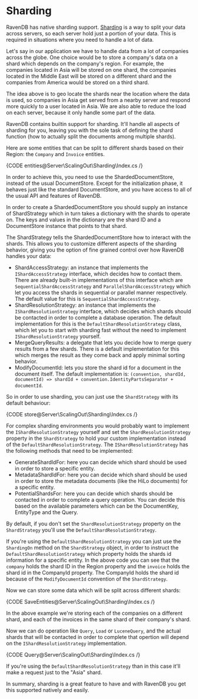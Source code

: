 # Sharding

RavenDB has native sharding support. [Sharding](http://en.wikipedia.org/wiki/Shard_(database_architecture)) is a way to split your data across servers, so each server hold just a portion of your data. This is required in situations where you need to handle a lot of data.

Let's say in our application we have to handle data from a lot of companies across the globe. One choice would be to store a company's data on a shard which depends on the company's region. For example, the companies located in Asia will be stored on one shard, the companies located in the Middle East will be stored on a different shard and the companies from America would be stored on a third shard.

The idea above is to geo locate the shards near the location where the data is used, so companies in Asia get served from a nearby server and respond more quickly to a user located in Asia. We are also able to reduce the load on each server, because it only handle some part of the data.

RavenDB contains builtin support for sharding. It'll handle all aspects of sharding for you, leaving you with the sole task of defining the shard function (how to actually split the documents among multiple shards).

Here are some entities that can be split to different shards based on their Region: the `Company` and `Invoice` entities.

{CODE entities@Server\ScalingOut\Sharding\Index.cs /}

In order to achieve this, you need to use the ShardedDocumentStore, instead of the usual DocumentStore. Except for the initialization phase, it behaves just like the standard DocumentStore, and you have access to all of the usual API and features of RavenDB.

In order to create a ShardedDocumentStore you should supply an instance of ShardStrategy which in turn takes a dictionary with the shards to operate on. The keys and values in the dictionary are the shard ID and a DocumentStore instance that points to that shard.

The ShardStrategy tells the ShardedDocumentStore how to interact with the shards. This allows you to customize different aspects of the sharding behavior, giving you the option of fine grained control over how RavenDB handles your data:

* ShardAccessStrategy: an instance that implements the `IShardAccessStrategy` interface, which decides how to contact them. There are already built-in implementations of this interface which are `SequentialShardAccessStrategy` and `ParallelShardAccessStrategy` which let you access the shards in sequential or parallel manner respectively. The default value for this is `SequentialShardAccessStrategy`.
* ShardResolutionStrategy: an instance that implements the `IShardResolutionStrategy` interface, which decides which shards should be contacted in order to complete a database operation. The default implementation for this is the `DefaultShardResolutionStrategy` class, which let you to start with sharding fast without the need to implement `IShardResolutionStrategy` yourself.
* MergeQueryResults: a delegate that lets you decide how to merge query results from a few shards. There is a default implementation for this which merges the result as they come back and apply minimal sorting behavior.
* ModifyDocumentId: lets you store the shard id for a document in the document itself. The default implementation is: `(convention, shardId, documentId) => shardId + convention.IdentityPartsSeparator + documentId`.

So in order to use sharding, you can just use the `ShardStrategy` with its default behaviour:

{CODE store@Server\ScalingOut\Sharding\Index.cs /}

For complex sharding environments you would probably want to implement the `IShardResolutionStrategy` yourself and set the `ShardResolutionStrategy` property in the `ShardStrategy` to hold your custom implementation instead of the `DefaultShardResolutionStrategy`. The `IShardResolutionStrategy` has the following methods that need to be implemented:

- GenerateShardIdFor: here you can decide which shard should be used in order to store a specific entity.
- MetadataShardIdFor: here you can decide which shard should be used in order to store the metadata documents (like the HiLo documents) for a specific entity.
- PotentialShardsFor: here you can decide which shards should be contacted in order to complete a query operation. You can decide this based on the available parameters which can be the DocumentKey, EntityType and the Query.

By default, if you don't set the `ShardResolutionStrategy` property on the `ShardStrategy` you'll use the `DefaultShardResolutionStrategy`. 

If you're using the `DefaultShardResolutionStrategy` you can just use the `ShardingOn` method on the `ShardStrategy` object, in order to instruct the `DefaultShardResolutionStrategy` which property holds the shards id information for a specific entity.
In the above code you can see that the `company` holds the shard ID in the Region property and the `invoice` holds the shard id in the CompanyId property. The CompanyId holds the shard id because of the `ModifyDocumentId` convention of the `ShardStrategy`.

Now we can store some data which will be split across different shards:

{CODE SaveEntities@Server\ScalingOut\Sharding\Index.cs /}

In the above example we're storing each of the companies on a different shard, and each of the invoices in the same shard of their company's shard.

Now we can do operation like `Query`, `Load` or `LuceneQuery`, and the actual shards that will be contacted in order to complete that opertion will depend on the `IShardResolutionStrategy` implementation.

{CODE Query@Server\ScalingOut\Sharding\Index.cs /}

If you're using the `DefaultShardResolutionStrategy` than in this case it'll make a request just to the "Asia" shard.

In summary, sharding is a great feature to have and with RavenDB you get this supported natively and easily.